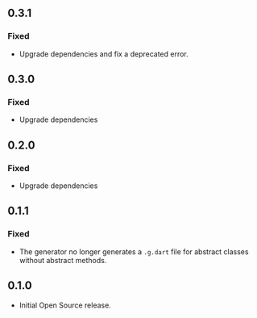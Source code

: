 ## 0.3.1
### Fixed
* Upgrade dependencies and fix a deprecated error.

## 0.3.0
### Fixed
* Upgrade dependencies

## 0.2.0
### Fixed
* Upgrade dependencies

## 0.1.1
### Fixed
* The generator no longer generates a `.g.dart` file for abstract classes without abstract methods.

## 0.1.0
* Initial Open Source release.

